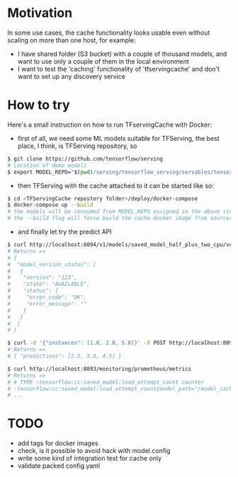 # Motivation

In some use cases, the cache functionality looks usable even without scaling on more than one host, for example:
- I have shared folder (S3 bucket) with a couple of thousand models, and want to use only a couple of them in the local environment
- I want to test the 'caching' functionality of 'tfservingcache' and don't want to set up any discovery service

# How to try

Here's a small instruction on how to run TFservingCache with Docker:
- first of all, we need some ML models suitable for TFServing, the best place, I think, is TFServing repository, so
```bash
$ git clone https://github.com/tensorflow/serving
# Location of demo models
$ export MODEL_REPO="$(pwd)/serving/tensorflow_serving/servables/tensorflow/testdata"
```
- then TFServing with the cache attached to it can be started like so:
```bash
$ cd <TFServingCache repostory folder>/deploy/docker-compose
$ docker-compose up --build
# the models will be consumed from MODEL_REPO assigned in the above step
# the --build flag will force build the cache docker image from sources
```
- and finally let try the predict API
```bash
$ curl http://localhost:8094/v1/models/saved_model_half_plus_two_cpu/versions/00000123
# Returns =>
# {
#  "model_version_status": [
#   {
#    "version": "123",
#    "state": "AVAILABLE",
#    "status": {
#     "error_code": "OK",
#     "error_message": ""
#    }
#   }
#  ]
# }

$ curl -d '{"instances": [1.0, 2.0, 5.0]}' -X POST http://localhost:8094/v1/models/saved_model_half_plus_two_cpu/versions/00000123:predict
# Returns => 
# { "predictions": [2.5, 3.0, 4.5] }

$ curl http://localhost:8093/monitoring/prometheus/metrics
# Returns => 
# # TYPE :tensorflow:cc:saved_model:load_attempt_count counter
# :tensorflow:cc:saved_model:load_attempt_count{model_path="/model_cache/saved_model_half_plus_two_cpu/123",status="success"} 1
# ...
```

# TODO
- add tags for docker images
- check, is it possible to avoid hack with model.config
- write some kind of integration test for cache only 
- validate packed config.yaml 
